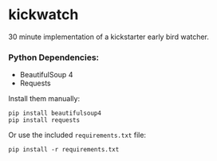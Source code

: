 # kickwatch
30 minute implementation of a kickstarter early bird watcher.

### Python Dependencies:
* BeautifulSoup 4
* Requests

Install them manually:
```
pip install beautifulsoup4
pip install requests
```

Or use the included `requirements.txt` file:

`pip install -r requirements.txt`
